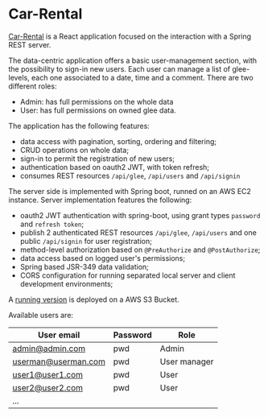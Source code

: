 # Car-Rental

[Car-Rental](http://morgamrent.ddns.net) is a React application focused on the interaction with a Spring REST server.

The data-centric application offers a basic user-management section, with the possibility to sign-in new users.
Each user can manage a list of glee-levels, each one associated to a date, time and a comment.
There are two different roles:
* Admin: has full permissions on the whole data
* User: has full permissions on owned glee data.

The application has the following features:
* data access with pagination, sorting, ordering and filtering;
* CRUD operations on whole data;
* sign-in to permit the registration of new users;
* authentication based on oauth2 JWT, with token refresh;
* consumes REST resources `/api/glee`, `/api/users` and `/api/signin`

The server side is implemented with Spring boot, runned on an AWS EC2 instance.
Server implementation features the following:
* oauth2 JWT authentication with spring-boot, using grant types `password` and `refresh token`;
* publish 2 authenticated REST resources `/api/glee`, `/api/users` and one public `/api/signin` for user registration;
* method-level authorization based on `@PreAuthorize` and `@PostAuthorize`;
* data access based on logged user's permissions;
* Spring based JSR-349 data validation;
* CORS configuration for running separated local server and client development environments;


A [running version](http://morgamrent.ddns.net) is deployed on a AWS S3 Bucket.

Available users are:

|User email|Password|Role|
|----------|--------|----|
|admin@admin.com|pwd|Admin|
|userman@userman.com|pwd|User manager|
|user1@user1.com|pwd|User|
|user2@user2.com|pwd|User|
|...|
